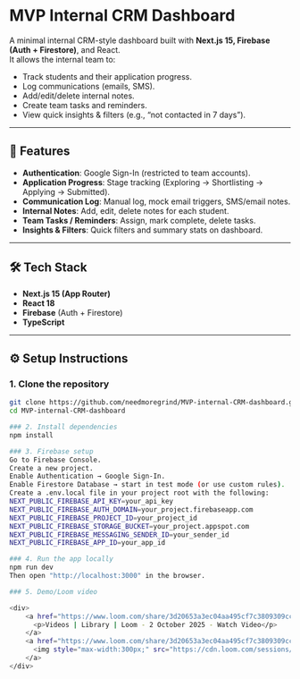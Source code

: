 # MVP Internal CRM Dashboard  

A minimal internal CRM-style dashboard built with **Next.js 15, Firebase (Auth + Firestore)**, and React.  
It allows the internal team to:  
- Track students and their application progress.  
- Log communications (emails, SMS).  
- Add/edit/delete internal notes.  
- Create team tasks and reminders.  
- View quick insights & filters (e.g., “not contacted in 7 days”).  

---

## 🚀 Features  
- **Authentication**: Google Sign-In (restricted to team accounts).  
- **Application Progress**: Stage tracking (Exploring → Shortlisting → Applying → Submitted).  
- **Communication Log**: Manual log, mock email triggers, SMS/email notes.  
- **Internal Notes**: Add, edit, delete notes for each student.  
- **Team Tasks / Reminders**: Assign, mark complete, delete tasks.  
- **Insights & Filters**: Quick filters and summary stats on dashboard.  

---

## 🛠️ Tech Stack  
- **Next.js 15 (App Router)**  
- **React 18**  
- **Firebase** (Auth + Firestore)  
- **TypeScript**  

---

## ⚙️ Setup Instructions  

### 1. Clone the repository  
```bash
git clone https://github.com/needmoregrind/MVP-internal-CRM-dashboard.git
cd MVP-internal-CRM-dashboard

### 2. Install dependencies
npm install

### 3. Firebase setup
Go to Firebase Console.
Create a new project.
Enable Authentication → Google Sign-In.
Enable Firestore Database → start in test mode (or use custom rules).
Create a .env.local file in your project root with the following:
NEXT_PUBLIC_FIREBASE_API_KEY=your_api_key
NEXT_PUBLIC_FIREBASE_AUTH_DOMAIN=your_project.firebaseapp.com
NEXT_PUBLIC_FIREBASE_PROJECT_ID=your_project_id
NEXT_PUBLIC_FIREBASE_STORAGE_BUCKET=your_project.appspot.com
NEXT_PUBLIC_FIREBASE_MESSAGING_SENDER_ID=your_sender_id
NEXT_PUBLIC_FIREBASE_APP_ID=your_app_id

### 4. Run the app locally
npm run dev
Then open "http://localhost:3000" in the browser.

### 5. Demo/Loom video

<div>
    <a href="https://www.loom.com/share/3d20653a3ec04aa495cf7c3809309cce">
      <p>Videos | Library | Loom - 2 October 2025 - Watch Video</p>
    </a>
    <a href="https://www.loom.com/share/3d20653a3ec04aa495cf7c3809309cce">
      <img style="max-width:300px;" src="https://cdn.loom.com/sessions/thumbnails/3d20653a3ec04aa495cf7c3809309cce-53a6584b34fdce0f-full-play.gif">
    </a>
</div>